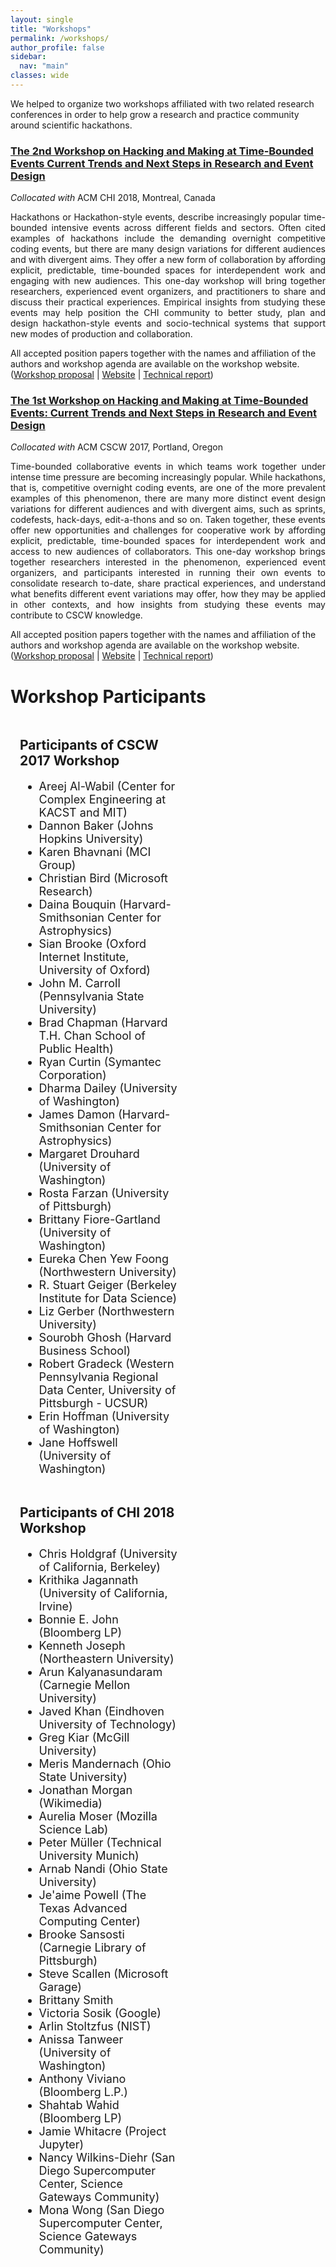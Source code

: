 ```yaml
---
layout: single
title: "Workshops"
permalink: /workshops/
author_profile: false
sidebar:
  nav: "main"
classes: wide
---
```

<style>
.row {
  margin-right: -15px;
  margin-left: -15px;
  text-align: left;
}
.col {
  position: relative;
  min-height: 1px;
  padding-right: 15px;
  padding-left: 15px;
  float: left;
  width: 50%;
  text-align: left;
}
</style>
<p>We helped to organize two workshops affiliated with two related research conferences in order to help grow a research and practice community around scientific hackathons.</p>
<div>
<h3><a href="http://hackathon-workshop-2018.com/">The 2nd Workshop on Hacking and Making at Time-Bounded Events Current Trends and Next Steps in Research and Event Design</a></h3>
<i>Collocated with</i> ACM CHI 2018, Montreal, Canada
<p style="text-align: justify;">
Hackathons or Hackathon-style events, describe increasingly popular time-bounded intensive events across different fields and sectors. Often cited examples of hackathons include the demanding overnight competitive coding events, but there are many design variations for different audiences and with divergent aims. They offer a new form of collaboration by affording explicit, predictable, time-bounded spaces for interdependent work and engaging with new audiences. This one-day workshop will bring together researchers, experienced event organizers, and practitioners to share and discuss their practical experiences. Empirical insights from studying these events may help position the CHI community to better study, plan and design hackathon-style events and socio-technical systems that support new modes of production and collaboration.</p>
<p>All accepted position papers together with the names and affiliation of the authors and workshop agenda are available on the workshop website. (<a href="https://eipapa.github.io/hackathon-planning-kit/files/Pethan-CHI-workshop-2018.pdf">Workshop proposal</a> | <a href="http://hackathon-workshop-2018.com/">Website</a> | <a href="https://eipapa.github.io/hackathon-planning-kit/files/Pethan-Techreport-2018.pdf">Technical report</a>)
</p>
</div>

<div>
<h3><a href="https://hackathon-workshop.github.io/">The 1st Workshop on Hacking and Making at Time-Bounded Events: Current Trends and Next Steps in Research and Event Design</a></h3>
<i>Collocated with</i> ACM CSCW 2017, Portland, Oregon
<p style="text-align: justify;">
Time-bounded collaborative events in which teams work together under intense time pressure are becoming increasingly popular. While hackathons, that is, competitive overnight coding events, are one of the more prevalent examples of this phenomenon, there are many more distinct event design variations for different audiences and with divergent aims, such as sprints, codefests, hack-days, edit-a-thons and so on. Taken together, these events offer new opportunities and challenges for cooperative work by affording explicit, predictable, time-bounded spaces for interdependent work and access to new audiences of collaborators. This one-day workshop brings together researchers interested in the phenomenon, experienced event organizers, and participants interested in running their own events to consolidate research to-date, share practical experiences, and understand what benefits different event variations may offer, how they may be applied in other contexts, and how insights from studying these events may contribute to CSCW knowledge.</p>
<p>All accepted position papers together with the names and affiliation of the authors and workshop agenda are available on the workshop website. (<a href="https://eipapa.github.io/hackathon-planning-kit/files/Filippova-CSCW-workshop-2017.pdf">Workshop proposal</a> | <a href="https://hackathon-workshop.github.io/">Website</a> | <a href="https://eipapa.github.io/hackathon-planning-kit/files/Filippova-Techreport-2017.pdf">Technical report</a>)
</p>
</div>

<h1>Workshop Participants</h1>
<div>
  <div class="col">
  <h2>Participants of CSCW 2017 Workshop</h2>
  <ul style="font-size: 18px;">
    <li>Areej Al-Wabil (Center for Complex Engineering at KACST and MIT)</li>
    <li>Dannon Baker (Johns Hopkins University)</li>
    <li>Karen Bhavnani (MCI Group)</li>
    <li>Christian Bird (Microsoft Research)</li>
    <li>Daina Bouquin (Harvard-Smithsonian Center for Astrophysics)</li>
    <li>Sian Brooke (Oxford Internet Institute, University of Oxford)</li>
    <li>John M. Carroll (Pennsylvania State University)</li>
    <li>Brad Chapman (Harvard T.H. Chan School of Public Health)</li>
    <li>Ryan Curtin (Symantec Corporation)</li>
    <li>Dharma Dailey (University of Washington)</li>
    <li>James Damon (Harvard-Smithsonian Center for Astrophysics)</li>
    <li>Margaret Drouhard (University of Washington)</li>
    <li>Rosta Farzan (University of Pittsburgh)</li>
    <li>Brittany Fiore-Gartland (University of Washington)</li>
    <li>Eureka Chen Yew Foong (Northwestern University)</li>
    <li>R. Stuart Geiger (Berkeley Institute for Data Science)</li>
    <li>Liz Gerber (Northwestern University)</li>
    <li>Sourobh Ghosh (Harvard Business School)</li>
    <li>Robert Gradeck (Western Pennsylvania Regional Data Center, University of Pittsburgh - UCSUR)</li>
    <li>Erin Hoffman (University of Washington)</li>
    <li>Jane Hoffswell (University of Washington)</li>
  </ul>
  </div>
  <div class="col">
    <h2>Participants of CHI 2018 Workshop</h2>
    <ul style="font-size: 18px;">
      <li>Chris Holdgraf (University of California, Berkeley)</li>
      <li>Krithika Jagannath (University of California, Irvine)</li>
      <li>Bonnie E. John (Bloomberg LP)</li>
      <li>Kenneth Joseph (Northeastern University)</li>
      <li>Arun Kalyanasundaram (Carnegie Mellon University)</li>
      <li>Javed Khan (Eindhoven University of Technology)</li>
      <li>Greg Kiar (McGill University)</li>
      <li>Meris Mandernach (Ohio State University)</li>
      <li>Jonathan Morgan (Wikimedia)</li>
      <li>Aurelia Moser (Mozilla Science Lab)</li>
      <li>Peter Müller (Technical University Munich)</li>
      <li>Arnab Nandi (Ohio State University)</li>
      <li>Je'aime Powell (The Texas Advanced Computing Center)</li>
      <li>Brooke Sansosti (Carnegie Library of Pittsburgh)</li>
      <li>Steve Scallen (Microsoft Garage)</li>
      <li>Brittany Smith</li>
      <li>Victoria Sosik (Google)</li>
      <li>Arlin Stoltzfus (NIST)</li>
      <li>Anissa Tanweer (University of Washington)</li>
      <li>Anthony Viviano (Bloomberg L.P.)</li>
      <li>Shahtab Wahid (Bloomberg LP)</li>
      <li>Jamie Whitacre (Project Jupyter)</li>
      <li>Nancy Wilkins-Diehr (San Diego Supercomputer Center, Science Gateways Community)</li>
      <li>Mona Wong (San Diego Supercomputer Center, Science Gateways Community)</li>
    </ul>
  </div>
</div>
